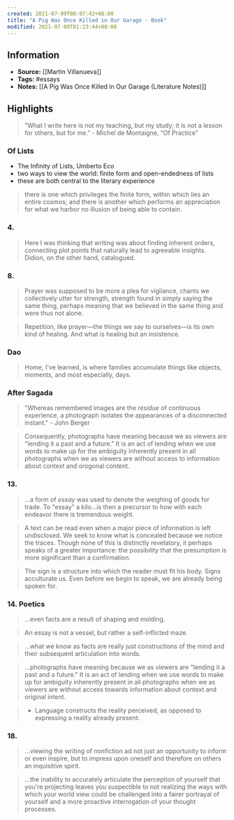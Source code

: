 ```yaml
---
created: 2021-07-09T00:07:42+08:00
title: "A Pig Was Once Killed in Our Garage - Book"
modified: 2021-07-09T01:23:44+08:00
---
```

## Information
- **Source:** [[Martin Villanueva]]
- **Tags:** #essays 
- **Notes:** [[A Pig Was Once Killed in Our Garage (Literature Notes)]]
## Highlights
> “What I write here is not my teaching, but my study; it is not a lesson for others, but for me.” - Michel de Montaigne, “Of Practice”
### Of Lists
- The Infinity of Lists, Umberto Eco
- two ways to view the world: finite form and open-endedness of lists
- these are both central to the literary experience
> there is one which privileges the finite form, within which lies an entire cosmos; and there is another which performs an appreciation for what we harbor no illusion of being able to contain.
### 4.
> Here I was thinking that writing was about finding inherent orders, connecting plot points that naturally lead to agreeable insights. Didion, on the other hand, catalogued.
### 8.
> Prayer was supposed to be more a plea for vigilance, chants we collectively utter for strength, strength found in simply saying the same thing, perhaps meaning that we believed in the same thing and were thus not alone.

> Repetition, like prayer—the things we say to ourselves—is its own kind of healing. And what is healing but an insistence.

### Dao
> Home, I've learned, is where families accumulate things like objects, moments, and most especially, days.

### After Sagada
> "Whereas remembered images are the *residue* of continuous experience, a photograph isolates the appearances of a disconnected instant." - John Berger

> Consequently, photographs have meaning because we as viewers are "lending it a past and a future." It is an act of lending when we use words to make up for the ambiguity inherently present in all photographs when we as viewers are without access to information about context and orogonal content.

### 13.
> ...a form of *essay* was used to denote the weighing of goods for trade. To "essay" a kilo...is then a precursor to how with each endeavor there is tremendous weight.

> A text can be read even when a major piece of information is left undisclosed. We seek to know what is concealed because we notice the traces. Though none of this is distinctly revelatory, it perhaps speaks of a greater importance: the possibility that the presumption is more significant than a confirmation.

> The sign is a structure into which the reader must fit his body. Signs acculturate us. Even before we begin to speak, we are already being spoken for.

### 14. Poetics
> ...even facts are a result of shaping and molding.

> An essay is not a vessel, but rather a self-inflicted maze.

> ...what we know as facts are really just constructions of the mind and their subsequent articulation into words.

> ...photographs have meaning because we as viewers are "lending it a past and a future." It is an act of lending when we use words to make up for ambiguity inherently present in all photographs when we as viewers are without access towards information about context and original intent.

> - Language constructs the reality perceived, as opposed to expressing a reality already present.

### 18.
> ...viewing the writing of nonfiction ad not just an opportunity to inform or even inspire, but to impress upon oneself and therefore on others an inquisitive spirit.

> ...the inability to accurately articulate the perception of yourself that you're projecting leaves you suspectible to not realizing the ways with which your world view could be challenged into a fairer portrayal of yourself and a more proactive interrogation of your thought processes.

